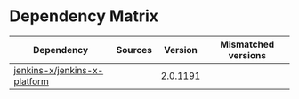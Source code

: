 # Dependency Matrix

Dependency | Sources | Version | Mismatched versions
---------- | ------- | ------- | -------------------
[jenkins-x/jenkins-x-platform](https://github.com/jenkins-x/jenkins-x-platform.git) |  | [2.0.1191](https://github.com/jenkins-x/jenkins-x-platform/releases/tag/v2.0.1191) | 
